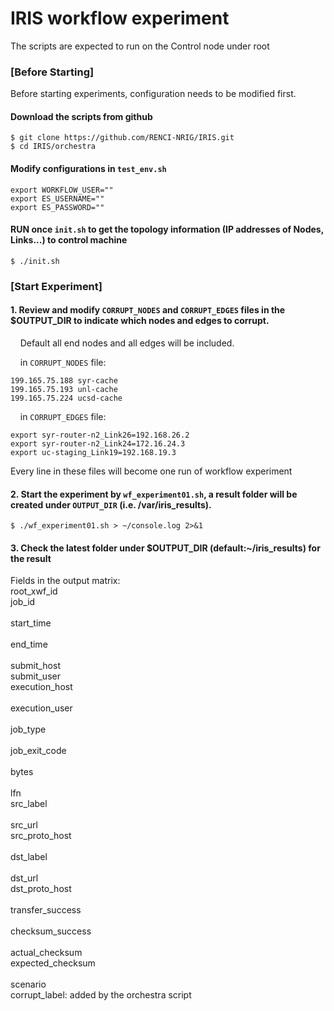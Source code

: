 # IRIS workflow experiment

The scripts are expected to run on the Control node under root

### [Before Starting]
Before starting experiments, configuration needs to be modified first.

#### Download the scripts from github
```
$ git clone https://github.com/RENCI-NRIG/IRIS.git
$ cd IRIS/orchestra
```

#### Modify configurations in `test_env.sh`
```
export WORKFLOW_USER=""
export ES_USERNAME=""
export ES_PASSWORD=""
```

#### RUN once `init.sh` to get the topology information (IP addresses of Nodes, Links...) to control machine

```
$ ./init.sh
```


### [Start Experiment]
 
#### 1. Review and modify `CORRUPT_NODES` and `CORRUPT_EDGES` files in the $OUTPUT_DIR to indicate which nodes and edges to corrupt.
&nbsp;&nbsp;&nbsp;&nbsp;Default all end nodes and all edges will be included. 

&nbsp;&nbsp;&nbsp;&nbsp;in `CORRUPT_NODES` file:

```
199.165.75.188 syr-cache
199.165.75.193 unl-cache
199.165.75.224 ucsd-cache
```

&nbsp;&nbsp;&nbsp;&nbsp;in `CORRUPT_EDGES` file:

```
export syr-router-n2_Link26=192.168.26.2
export syr-router-n2_Link24=172.16.24.3
export uc-staging_Link19=192.168.19.3
```

Every line in these files will become one run of workflow experiment


#### 2. Start the experiment by `wf_experiment01.sh`, a result folder will be created under `OUTPUT_DIR` (i.e. /var/iris_results).
```
$ ./wf_experiment01.sh > ~/console.log 2>&1
```

#### 3. Check the latest folder under $OUTPUT_DIR (default:~/iris_results) for the result

Fields in the output matrix:
<br>root_xwf_id	
<br>job_id	
<br>start_time	
<br>end_time	
<br>submit_host	
<br>submit_user	
<br>execution_host	
<br>execution_user	
<br>job_type	
<br>job_exit_code	
<br>bytes	
<br>lfn	
<br>src_label	
<br>src_url	
<br>src_proto_host	
<br>dst_label	
<br>dst_url	
<br>dst_proto_host	
<br>transfer_success	
<br>checksum_success	
<br>actual_checksum	
<br>expected_checksum	
<br>scenario
<br>corrupt_label: added by the orchestra script
